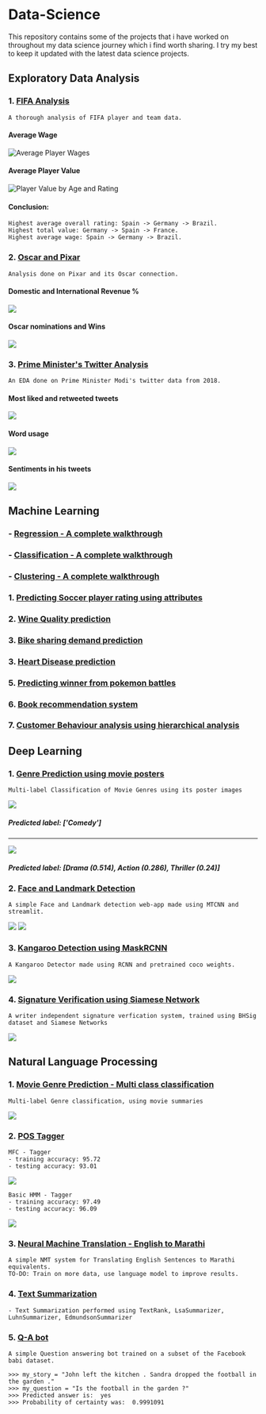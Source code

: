 # Data-Science
This repository contains some of the projects that i have worked on throughout my data science journey which i find worth sharing. I try my best to keep it updated with the latest data science projects.

## Exploratory Data Analysis

### 1. [FIFA Analysis](https://github.com/Saurabh2798/Data-Science/blob/master/Exploratory%20Data%20Analysis/FIFA%20Ideal%20Team%20Lineup.ipynb)
    A thorough analysis of FIFA player and team data.
#### Average Wage
![Average Player Wages](https://github.com/Saurabh2798/Data-Science/blob/master/Exploratory%20Data%20Analysis/results/Avg-wage-players.png)
#### Average Player Value
![Player Value by Age and Rating](https://github.com/Saurabh2798/Data-Science/blob/master/Exploratory%20Data%20Analysis/results/player-val-by-age-rating.png)

#### Conclusion: 
    Highest average overall rating: Spain -> Germany -> Brazil.
    Highest total value: Germany -> Spain -> France.
    Highest average wage: Spain -> Germany -> Brazil.

### 2. [Oscar and Pixar](https://github.com/Saurabh2798/Data-Science/blob/master/Exploratory%20Data%20Analysis/Pixar's%20movies%20and%20Oscar.ipynb)
    Analysis done on Pixar and its Oscar connection.
#### Domestic and International Revenue %
![](https://github.com/Saurabh2798/Data-Science/blob/master/Exploratory%20Data%20Analysis/results/domestic-vs-international-revenue.png)
#### Oscar nominations and Wins
![](https://github.com/Saurabh2798/Data-Science/blob/master/Exploratory%20Data%20Analysis/results/oscar-nom-win.png)

### 3. [Prime Minister's Twitter Analysis](https://github.com/Saurabh2798/Data-Science/blob/master/Exploratory%20Data%20Analysis/Prime%20Minister's%20Twitter%20Analysis.ipynb)
    An EDA done on Prime Minister Modi's twitter data from 2018.
#### Most liked and retweeted tweets
![](https://github.com/Saurabh2798/Data-Science/blob/master/Exploratory%20Data%20Analysis/results/PM-tweet1.png)
#### Word usage
![](https://github.com/Saurabh2798/Data-Science/blob/master/Exploratory%20Data%20Analysis/results/PM-tweet-wordcloud.png)
#### Sentiments in his tweets
![](https://github.com/Saurabh2798/Data-Science/blob/master/Exploratory%20Data%20Analysis/results/PM-tweet-sentiment.png)


## Machine Learning

### - [Regression - A complete walkthrough](https://github.com/Saurabh2798/Data-Science/blob/master/Machine%20Learning/Regression/Machine%20Learning%20-%20Regression.ipynb)
### - [Classification - A complete walkthrough](https://github.com/Saurabh2798/Data-Science/blob/master/Machine%20Learning/Classification/Machine%20Learning%20-%20Classification.ipynb)
### - [Clustering - A complete walkthrough](https://github.com/Saurabh2798/Data-Science/blob/master/Machine%20Learning/Clustering/Clustering.ipynb)

### 1. [Predicting Soccer player rating using attributes](https://github.com/Saurabh2798/Data-Science/blob/master/Machine%20Learning/Soccer%20-%20Regression.ipynb)
### 2. [Wine Quality prediction](https://github.com/Saurabh2798/Data-Science/blob/master/Machine%20Learning/Wine%20Quality%20Predictions%20-%20Multiple%20Linear%20Regression.ipynb)
### 3. [Bike sharing demand prediction](https://github.com/Saurabh2798/Data-Science/blob/master/Machine%20Learning/Bike%20Sharing%20Demand%20Prediction.ipynb)
### 3. [Heart Disease prediction](https://github.com/Saurabh2798/Data-Science/blob/master/Machine%20Learning/Heart%20Disease%20Prediction%20using%20SVM.ipynb)
### 5. [Predicting winner from pokemon battles](https://github.com/Saurabh2798/Data-Science/blob/master/Machine%20Learning/Pokemon_Battle.ipynb)
### 6. [Book recommendation system](https://github.com/Saurabh2798/Data-Science/blob/master/Machine%20Learning/Book%20Recommendation%20System.ipynb)
### 7. [Customer Behaviour analysis using hierarchical analysis](https://github.com/Saurabh2798/Data-Science/blob/master/Machine%20Learning/Predicting%20Customer%20behaviour%20using%20Hierarchical%20Clustering.ipynb)

## Deep Learning

### 1. [Genre Prediction using movie posters](https://github.com/Saurabh2798/Data-Science/blob/master/Deep%20Learning/Genre_Prediction_using_Movie_posters_(Multilabel_classification).ipynb)
    Multi-label Classification of Movie Genres using its poster images

![](https://github.com/Saurabh2798/Data-Science/blob/master/Deep%20Learning/results/trading-places.jpg)
##### Predicted label: ['Comedy']
----------------------------------------------------------------------------------------------------------------
![](https://github.com/Saurabh2798/Data-Science/blob/master/Deep%20Learning/results/got.jpg)
##### Predicted label: [Drama (0.514), Action (0.286), Thriller (0.24)]

### 2. [Face and Landmark Detection](https://github.com/Saurabh2798/Data-Science/blob/master/Deep%20Learning/mtcnn_face_detect.py)
    A simple Face and Landmark detection web-app made using MTCNN and streamlit.
![](https://github.com/Saurabh2798/Data-Science/blob/master/Deep%20Learning/results/face%20detect%201.png)
![](https://github.com/Saurabh2798/Data-Science/blob/master/Deep%20Learning/results/face%20detect%202.png)

### 3. [Kangaroo Detection using MaskRCNN](https://github.com/Saurabh2798/Data-Science/blob/master/Deep%20Learning/Kangaroo_detection_using_MaskRCNN.ipynb)
    A Kangaroo Detector made using RCNN and pretrained coco weights.
![](https://github.com/Saurabh2798/Data-Science/blob/master/Deep%20Learning/results/kangaroo-detection.png)

### 4. [Signature Verification using Siamese Network](https://github.com/Saurabh2798/Data-Science/blob/master/Deep%20Learning/Signature%20Verification%20using%20Siamese%20Network.ipynb)
    A writer independent signature verfication system, trained using BHSig dataset and Siamese Networks
![](https://github.com/Saurabh2798/Data-Science/blob/master/Deep%20Learning/results/signature-verification.png)

## Natural Language Processing

### 1. [Movie Genre Prediction - Multi class classification](https://github.com/Saurabh2798/Data-Science/blob/master/Natural%20Language%20Processing/Movie%20Genre%20Classification%20-%20(%20Multi%20label%20classification%20).ipynb)
    Multi-label Genre classification, using movie summaries
![](https://github.com/Saurabh2798/Data-Science/blob/master/Natural%20Language%20Processing/results/Multi%20class%20Text%20classification.png)

### 2. [POS Tagger](https://github.com/Saurabh2798/Data-Science/blob/master/Natural%20Language%20Processing/POS%20tagger.ipynb)
    MFC - Tagger
    - training accuracy: 95.72
    - testing accuracy: 93.01
![](https://github.com/Saurabh2798/Data-Science/blob/master/Natural%20Language%20Processing/results/MFT%20-%20tagger.png)

    Basic HMM - Tagger
    - training accuracy: 97.49
    - testing accuracy: 96.09
![](https://github.com/Saurabh2798/Data-Science/blob/master/Natural%20Language%20Processing/results/HMM%20tagger.png)

### 3. [Neural Machine Translation - English to Marathi](https://github.com/Saurabh2798/Data-Science/blob/master/Natural%20Language%20Processing/English%20-%20Marathi%20NMT.ipynb)
    A simple NMT system for Translating English Sentences to Marathi equivalents. 
    TO-DO: Train on more data, use language model to improve results.

### 4. [Text Summarization](https://github.com/Saurabh2798/Data-Science/blob/master/Natural%20Language%20Processing/Text%20Summarization.ipynb)
    - Text Summarization performed using TextRank, LsaSummarizer, LuhnSummarizer, EdmundsonSummarizer 
 
### 5. [Q-A bot](https://github.com/Saurabh2798/Q-A-bot)
    A simple Question answering bot trained on a subset of the Facebook babi dataset.
    
    >>> my_story = "John left the kitchen . Sandra dropped the football in the garden ."
    >>> my_question = "Is the football in the garden ?"
    >>> Predicted answer is:  yes
    >>> Probability of certainty was:  0.9991091
